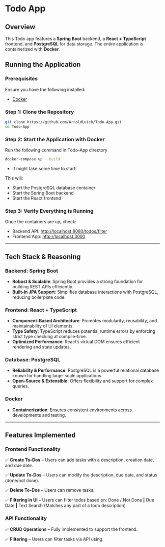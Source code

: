 # Todo App
## Overview
This Todo app features a **Spring Boot** backend, a **React + TypeScript** frontend, and **PostgreSQL** for data storage. The entire application is containerized with **Docker**.

## Running the Application

### Prerequisites
Ensure you have the following installed:
- [Docker](https://docs.docker.com/desktop/setup/install/windows-install/)

### Step 1: Clone the Repository
```sh
git clone https://github.com/ArnoldLuich/Todo-App.git
cd Todo-App
```

### Step 2: Start the Application with Docker
Run the following command in Todo-App directory
```sh
docker-compose up --build
```
- It might take some time to start!

This will:
- Start the PostgreSQL database container
- Start the Spring Boot backend
- Start the React frontend

### Step 3: Verify Everything is Running
Once the containers are up, check:
- Backend API: [http://localhost:8080/todos/filter](http://localhost:8080/todos/filter)
- Frontend App: [http://localhost:3000](http://localhost:3000)

---
## Tech Stack & Reasoning
### Backend: Spring Boot
- **Robust & Scalable**: Spring Boot provides a strong foundation for building REST APIs efficiently.
- **Built-in JPA Support**: Simplifies database interactions with PostgreSQL, reducing boilerplate code.

### Frontend: React + TypeScript
- **Component-Based Architecture**: Promotes modularity, reusability, and maintainability of UI elements.
- **Type Safety**: TypeScript reduces potential runtime errors by enforcing strict type checking at compile-time.
- **Optimized Performance**: React’s virtual DOM ensures efficient rendering and state updates.

### Database: PostgreSQL
- **Reliability & Performance**: PostgreSQL is a powerful relational database known for handling large-scale applications.
- **Open-Source & Extensible**: Offers flexibility and support for complex queries.

### Docker
- **Containerization**: Ensures consistent environments across developments and testing.

---

## Features Implemented
### Frontend Functionality
✅ **Create To-Dos** – Users can add tasks with a description, creation date, and due date.

✅ **Update To-Dos** – Users can modify the description, due date, and status (done/not done).

✅ **Delete To-Dos** – Users can remove tasks.

✅ **Filtering in UI** – Users can filter todos based on: Done / Not Done **|** Due Date **|** Text Search (Matches any part of a todo description)

### API Functionality
✅ **CRUD Operations** – Fully implemented to support the frontend.

✅ **Filtering** – Users can filter tasks via API using:



